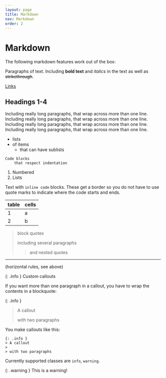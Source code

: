 ```yaml
---
layout: page
title: Markdown
nav: Markdown
order: 2
---
```


# Markdown

The following markdown features work out of the box:

Paragraphs of text. Including **bold text** and _italics_ in the text as well as ~~strikethrough~~.

[Links](/)

## Headings 1-4

Including really long paragraphs, that wrap across more than one line.
Including really long paragraphs, that wrap across more than one line.
Including really long paragraphs, that wrap across more than one line.
Including really long paragraphs, that wrap across more than one line.

  - lists
  - of items
    - that can have sublists

```
Code blocks
    that respect indentation
```

  1. Numbered
  2. Lists

Text with `inline code` blocks. These get a border so you do not have to use quote marks to indicate where the code starts and ends.

| table | cells |
|-------|-------|
| 1     | a     |
| 2     | b     |

> block quotes
>
> including several paragraphs
> > and nested quotes

---

(horizontal rules, see above)

{: .info }
Custom callouts

If you want more than one paragraph in a callout, you have to wrap the contents in a blockquote:

{: .info }
> A callout
>
> with two paragraphs

You make callouts like this:

```
{: .info }
> A callout
>
> with two paragraphs
```

Currently supported classes are `info`, `warning`.

{: .warning }
This is a warning!